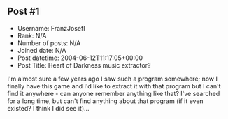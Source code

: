 ## Post #1
- Username: FranzJosefI
- Rank: N/A
- Number of posts: N/A
- Joined date: N/A
- Post datetime: 2004-06-12T11:17:05+00:00
- Post Title: Heart of Darkness music extractor?

I'm almost sure a few years ago I saw such a program somewhere; now I finally have this game and I'd like to extract it with that program but I can't find it anywhere - can anyone remember anything like that? I've searched for a long time, but can't find anything about that program (if it even existed? I think I did see it)...
